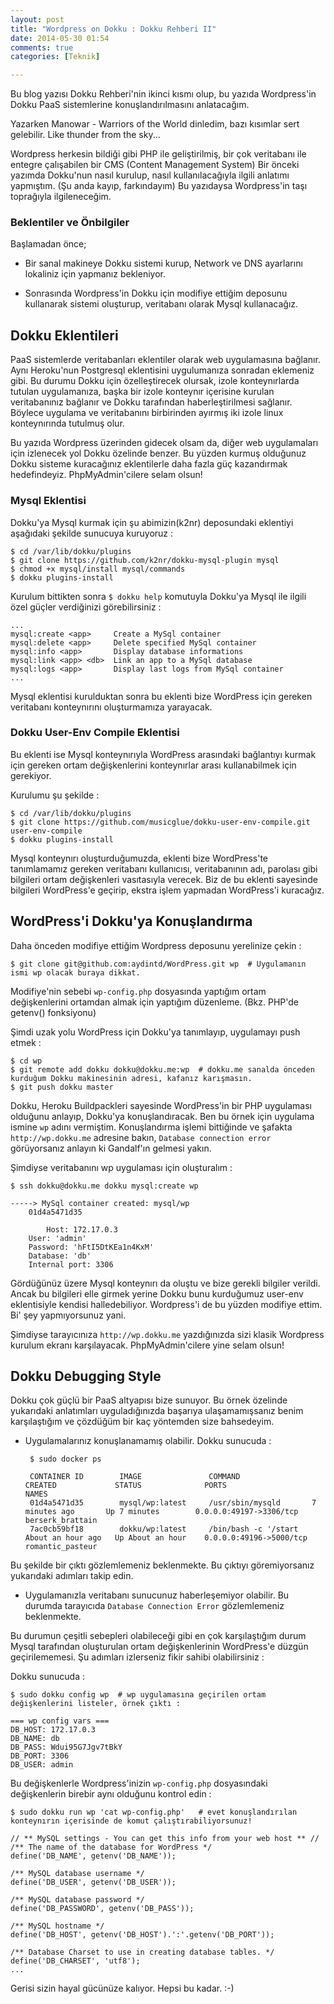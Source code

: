 ```yaml
---
layout: post
title: "Wordpress on Dokku : Dokku Rehberi II"
date: 2014-05-30 01:54
comments: true
categories: [Teknik] 

---
```


Bu blog yazısı Dokku Rehberi'nin ikinci kısmı olup, bu yazıda Wordpress'in Dokku PaaS sistemlerine konuşlandırılmasını anlatacağım.

Yazarken Manowar - Warriors of the World dinledim, bazı kısımlar sert gelebilir. Like thunder from the sky...

Wordpress herkesin bildiği gibi PHP ile geliştirilmiş, bir çok veritabanı ile entegre çalışabilen bir CMS (Content Management System)
Bir önceki yazımda Dokku'nun nasıl kurulup, nasıl kullanılacağıyla ilgili anlatımı yapmıştım. (Şu anda kayıp, farkındayım) Bu yazıdaysa Wordpress'in taşı toprağıyla ilgileneceğim.

### Beklentiler ve Önbilgiler

Başlamadan önce;

*  Bir sanal makineye Dokku sistemi kurup, Network ve DNS ayarlarını lokaliniz için yapmanız bekleniyor. 

*  Sonrasında Wordpress'in Dokku için modifiye ettiğim deposunu kullanarak sistemi oluşturup, veritabanı olarak Mysql kullanacağız.

## Dokku Eklentileri
 
PaaS sistemlerde veritabanları eklentiler olarak web uygulamasına bağlanır. Aynı Heroku'nun Postgresql eklentisini uygulumanıza sonradan eklemeniz gibi. Bu durumu Dokku için özelleştirecek olursak, izole konteynırlarda tutulan uygulamanıza, başka bir izole konteynır içerisine kurulan veritabanınız bağlanır ve Dokku tarafından haberleştirilmesi sağlanır. Böylece uygulama ve veritabanını birbirinden ayırmış iki izole linux konteynırında tutulmuş olur.

Bu yazıda Wordpress üzerinden gidecek olsam da, diğer web uygulamaları için izlenecek yol Dokku özelinde benzer. Bu yüzden kurmuş olduğunuz Dokku sisteme kuracağınız eklentilerle daha fazla güç kazandırmak hedefindeyiz. PhpMyAdmin'cilere selam olsun!

### Mysql Eklentisi 

Dokku'ya Mysql kurmak için şu abimizin(k2nr) deposundaki eklentiyi aşağıdaki şekilde sunucuya kuruyoruz :

	$ cd /var/lib/dokku/plugins
   	$ git clone https://github.com/k2nr/dokku-mysql-plugin mysql
   	$ chmod +x mysql/install mysql/commands
   	$ dokku plugins-install

Kurulum bittikten sonra `$ dokku help` komutuyla Dokku'ya Mysql ile ilgili özel güçler verdiğinizi görebilirsiniz :

   	...
   	mysql:create <app>     Create a MySql container
   	mysql:delete <app>     Delete specified MySql container
   	mysql:info <app>       Display database informations
   	mysql:link <app> <db>  Link an app to a MySql database
   	mysql:logs <app>       Display last logs from MySql container
   	...

Mysql eklentisi kurulduktan sonra bu eklenti bize WordPress için gereken veritabanı konteynırını oluşturmamıza yarayacak.

### Dokku User-Env Compile Eklentisi

Bu eklenti ise Mysql konteynırıyla WordPress arasındaki bağlantıyı kurmak için gereken ortam değişkenlerini konteynırlar arası kullanabilmek için gerekiyor. 

Kurulumu şu şekilde :

	$ cd /var/lib/dokku/plugins
	$ git clone https://github.com/musicglue/dokku-user-env-compile.git user-env-compile
	$ dokku plugins-install

Mysql konteynırı oluşturduğumuzda, eklenti bize WordPress'te tanımlamamız gereken veritabanı kullanıcısı, veritabanının adı, parolası gibi bilgileri ortam değişkenleri vasıtasıyla verecek. Biz de bu eklenti sayesinde bilgileri WordPress'e geçirip, ekstra işlem yapmadan WordPress'i kuracağız.

## WordPress'i Dokku'ya Konuşlandırma

Daha önceden modifiye ettiğim Wordpress deposunu yerelinize çekin :

	$ git clone git@github.com:aydintd/WordPress.git wp  # Uygulamanın ismi wp olacak buraya dikkat.

Modifiye'nin sebebi `wp-config.php` dosyasında yaptığım ortam değişkenlerini ortamdan almak için yaptığım düzenleme. (Bkz. PHP'de getenv() fonksiyonu)

Şimdi uzak yolu WordPress için Dokku'ya tanımlayıp, uygulamayı push etmek :

	$ cd wp
	$ git remote add dokku dokku@dokku.me:wp  # dokku.me sanalda önceden kurduğum Dokku makinesinin adresi, kafanız karışmasın.
	$ git push dokku master

Dokku, Heroku Buildpackleri sayesinde WordPress'in bir PHP uygulaması olduğunu anlayıp, Dokku'ya konuşlandıracak. Ben bu örnek için uygulama ismine `wp` adını vermiştim. Konuşlandırma işlemi bittiğinde ve şafakta `http://wp.dokku.me` adresine bakın, `Database connection error` görüyorsanız anlayın ki Gandalf'ın gelmesi yakın. 

Şimdiyse veritabanını wp uygulaması için oluşturalım :

	$ ssh dokku@dokku.me dokku mysql:create wp
	
	-----> MySql container created: mysql/wp
	    01d4a5471d35

            Host: 172.17.0.3		          
	    User: 'admin'			        
	    Password: 'hFtI5DtKEa1n4KxM'
	    Database: 'db'
	    Internal port: 3306

Gördüğünüz üzere Mysql konteynırı da oluştu ve bize gerekli bilgiler verildi. Ancak bu bilgileri elle girmek yerine Dokku bunu kurduğumuz user-env eklentisiyle kendisi halledebiliyor. Wordpress'i de bu yüzden modifiye ettim. Bi' şey yapmıyorsunuz yani.

Şimdiyse tarayıcınıza `http://wp.dokku.me` yazdığınızda sizi klasik Wordpress kurulum ekranı karşılayacak. PhpMyAdmin'cilere yine selam olsun!

## Dokku Debugging Style

Dokku çok güçlü bir PaaS altyapısı bize sunuyor. Bu örnek özelinde yukarıdaki anlatımları uyguladığınızda başarıya ulaşamamışsanız benim karşılaştığım ve çözdüğüm bir kaç yöntemden size bahsedeyim.

*  Uygulamalarınız konuşlanamamış olabilir. Dokku sunucuda :

        $ sudo docker ps 

        CONTAINER ID        IMAGE               COMMAND                CREATED             STATUS              PORTS                     NAMES
        01d4a5471d35        mysql/wp:latest     /usr/sbin/mysqld       7 minutes ago       Up 7 minutes        0.0.0.0:49197->3306/tcp   berserk_brattain       
        7ac0cb59bf18        dokku/wp:latest     /bin/bash -c '/start   About an hour ago   Up About an hour    0.0.0.0:49196->5000/tcp   romantic_pasteur     

Bu şekilde bir çıktı gözlemlemeniz beklenmekte. Bu çıktıyı göremiyorsanız yukarıdaki adımları takip edin.

*   Uygulamanızla veritabanı sunucunuz haberleşemiyor olabilir. Bu durumda tarayıcıda `Database Connection Error` gözlemlemeniz beklenmekte.

Bu durumun çeşitli sebepleri olabileceği gibi en çok karşılaştığım durum Mysql tarafından oluşturulan ortam değişkenlerinin WordPress'e düzgün geçirilememesi. Şu adımları izlerseniz fikir sahibi olabilirsiniz :

Dokku sunucuda :

	$ sudo dokku config wp  # wp uygulamasına geçirilen ortam değişkenlerini listeler, örnek çıktı :

	=== wp config vars ===
	DB_HOST: 172.17.0.3
	DB_NAME: db
	DB_PASS: Wdui95G7Jgv7tBkY
	DB_PORT: 3306
	DB_USER: admin

Bu değişkenlerle Wordpress'inizin `wp-config.php` dosyasındaki değişkenlerin birebir aynı olduğunu kontrol edin :

	$ sudo dokku run wp 'cat wp-config.php'   # evet konuşlandırılan konteynırın içerisinde de komut çalıştırabiliyorsunuz!

	// ** MySQL settings - You can get this info from your web host ** //
	/** The name of the database for WordPress */
	define('DB_NAME', getenv('DB_NAME'));

	/** MySQL database username */
	define('DB_USER', getenv('DB_USER'));

	/** MySQL database password */
	define('DB_PASSWORD', getenv('DB_PASS'));

	/** MySQL hostname */
	define('DB_HOST', getenv('DB_HOST').':'.getenv('DB_PORT'));

	/** Database Charset to use in creating database tables. */
	define('DB_CHARSET', 'utf8');
	...

Gerisi sizin hayal gücünüze kalıyor. Hepsi bu kadar. :-)
	
